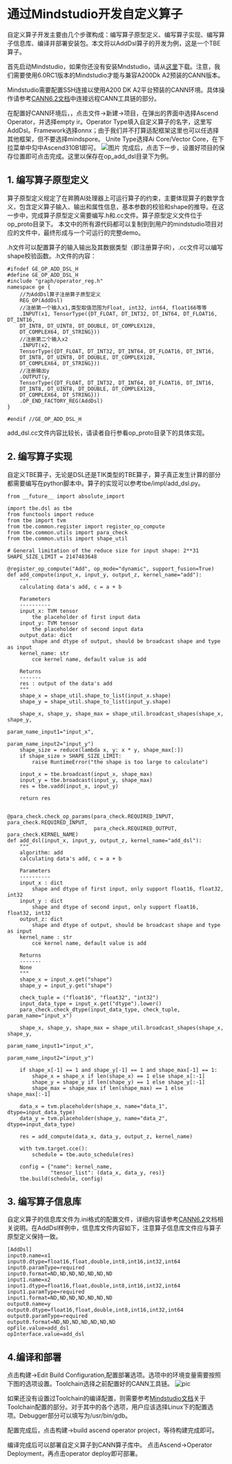 # 通过Mindstudio开发自定义算子

自定义算子开发主要由几个步骤构成：编写算子原型定义、编写算子实现、编写算子信息库、编译并部署安装包。本文将以AddDsl算子的开发为例，这是一个TBE算子。

首先启动Mindstudio，如果你还没有安装Mndstudio，请从[这里](https://www.hiascend.com/software/mindstudio/download)下载。注意，我们需要使用6.0RC1版本的Mindstudio才能与兼容A200Dk A2预装的CANN版本。  

Mindstudio需要配置SSH连接以使用A200 DK A2平台预装的CANN环境。具体操作请参考[CANN6.2文档](https://www.hiascend.com/document/detail/zh/mindstudio/60RC1/instg/instg_000030.html)中连接远程CANN工具链的部分。

在配置好CANN环境后，，点击文件->新建->项目，在弹出的界面中选择Ascend Operator，并选择empty ir。Operator Type填入自定义算子的名字，这里写AddDsl。Framework选择onnx；由于我们并不打算适配框架这里也可以任选择其他框架，但不要选择mindspore。 Unite Type选择Ai Core/Vector Core，在下拉菜单中勾中Ascend310B1即可。
![图片](./screenshots/new-ascend-operator.png)
完成后，点击下一步，设置好项目的保存位置即可点击完成。这里以保存在op_add_dsl目录下为例。
## 1. 编写算子原型定义
算子原型定义规定了在昇腾AI处理器上可运行算子的约束，主要体现算子的数学含义，包含定义算子输入、输出和属性信息，基本参数的校验和shape的推导。在这一步中，完成算子原型定义需要编写.h和.cc文件。算子原型定义文件位于op_proto目录下。  本文中的所有源代码都可以复制到到用户的mindstudio项目对应的文件中，最终形成与一个可运行的完整demo。  

.h文件可以配置算子的输入输出及其数据类型（即注册算子IR），.cc文件可以编写shape校验函数。.h文件的内容：
```
#ifndef GE_OP_ADD_DSL_H
#define GE_OP_ADD_DSL_H
#include "graph/operator_reg.h"
namespace ge {
    //为AddDsl算子注册算子原型定义
    REG_OP(AddDsl)
    //注册第一个输入x1,类型取值范围为Float, int32, int64, float166等等
    .INPUT(x1, TensorType({DT_FLOAT, DT_INT32, DT_INT64, DT_FLOAT16, DT_INT16,
    DT_INT8, DT_UINT8, DT_DOUBLE, DT_COMPLEX128,
    DT_COMPLEX64, DT_STRING}))
    //注册第二个输入x2
    .INPUT(x2,
    TensorType({DT_FLOAT, DT_INT32, DT_INT64, DT_FLOAT16, DT_INT16,
    DT_INT8, DT_UINT8, DT_DOUBLE, DT_COMPLEX128,
    DT_COMPLEX64, DT_STRING}))
    //注册输出y
    .OUTPUT(y,
    TensorType({DT_FLOAT, DT_INT32, DT_INT64, DT_FLOAT16, DT_INT16,
    DT_INT8, DT_UINT8, DT_DOUBLE, DT_COMPLEX128,
    DT_COMPLEX64, DT_STRING}))
    .OP_END_FACTORY_REG(AddDsl)
}

#endif //GE_OP_ADD_DSL_H
```
add_dsl.cc文件内容比较长，请读者自行参看op_proto目录下的具体实现。
## 2. 编写算子实现
自定义TBE算子，无论是DSL还是TIK类型的TBE算子，算子真正发生计算的部分都需要编写在python脚本中。算子的实现可以参考tbe/impl/add_dsl.py。
```
from __future__ import absolute_import

import tbe.dsl as tbe
from functools import reduce
from tbe import tvm
from tbe.common.register import register_op_compute
from tbe.common.utils import para_check
from tbe.common.utils import shape_util

# General limitation of the reduce size for input shape: 2**31
SHAPE_SIZE_LIMIT = 2147483648

@register_op_compute("Add", op_mode="dynamic", support_fusion=True)
def add_compute(input_x, input_y, output_z, kernel_name="add"):
    """
    calculating data's add, c = a + b

    Parameters
    ----------
    input_x: TVM tensor
        the placeholder of first input data
    input_y: TVM tensor
        the placeholder of second input data
    output_data: dict
        shape and dtype of output, should be broadcast shape and type as input
    kernel_name: str
        cce kernel name, default value is add

    Returns
    -------
    res : output of the data's add
    """
    shape_x = shape_util.shape_to_list(input_x.shape)
    shape_y = shape_util.shape_to_list(input_y.shape)

    shape_x, shape_y, shape_max = shape_util.broadcast_shapes(shape_x, shape_y,
                                                              param_name_input1="input_x",
                                                              param_name_input2="input_y")
    shape_size = reduce(lambda x, y: x * y, shape_max[:])
    if shape_size > SHAPE_SIZE_LIMIT:
        raise RuntimeError("the shape is too large to calculate")

    input_x = tbe.broadcast(input_x, shape_max)
    input_y = tbe.broadcast(input_y, shape_max)
    res = tbe.vadd(input_x, input_y)

    return res


@para_check.check_op_params(para_check.REQUIRED_INPUT, para_check.REQUIRED_INPUT,
                            para_check.REQUIRED_OUTPUT, para_check.KERNEL_NAME)
def add_dsl(input_x, input_y, output_z, kernel_name="add_dsl"):
    """
    algorithm: add
    calculating data's add, c = a + b

    Parameters
    ----------
    input_x : dict
        shape and dtype of first input, only support float16, float32, int32
    input_y : dict
        shape and dtype of second input, only support float16, float32, int32
    output_z: dict
        shape and dtype of output, should be broadcast shape and type as input
    kernel_name : str
        cce kernel name, default value is add

    Returns
    -------
    None
    """
    shape_x = input_x.get("shape")
    shape_y = input_y.get("shape")

    check_tuple = ("float16", "float32", "int32")
    input_data_type = input_x.get("dtype").lower()
    para_check.check_dtype(input_data_type, check_tuple, param_name="input_x")

    shape_x, shape_y, shape_max = shape_util.broadcast_shapes(shape_x, shape_y,
                                                              param_name_input1="input_x",
                                                              param_name_input2="input_y")

    if shape_x[-1] == 1 and shape_y[-1] == 1 and shape_max[-1] == 1:
        shape_x = shape_x if len(shape_x) == 1 else shape_x[:-1]
        shape_y = shape_y if len(shape_y) == 1 else shape_y[:-1]
        shape_max = shape_max if len(shape_max) == 1 else shape_max[:-1]

    data_x = tvm.placeholder(shape_x, name="data_1", dtype=input_data_type)
    data_y = tvm.placeholder(shape_y, name="data_2", dtype=input_data_type)

    res = add_compute(data_x, data_y, output_z, kernel_name)

    with tvm.target.cce():
        schedule = tbe.auto_schedule(res)

    config = {"name": kernel_name,
              "tensor_list": (data_x, data_y, res)}
    tbe.build(schedule, config)

```

## 3. 编写算子信息库
自定义算子的信息库文件为.ini格式的配置文件，详细内容请参考[CANN6.2]()文档相关说明。在AddDsl样例中，信息库文件内容如下，注意算子信息库文件应与算子原型定义保持一致。
```
[AddDsl]
input0.name=x1
input0.dtype=float16,float,double,int8,int16,int32,int64
input0.paramType=required
input0.format=ND,ND,ND,ND,ND,ND,ND
input1.name=x2
input1.dtype=float16,float,double,int8,int16,int32,int64
input1.paramType=required
input1.format=ND,ND,ND,ND,ND,ND,ND
output0.name=y
output0.dtype=float16,float,double,int8,int16,int32,int64
output0.paramType=required
output0.format=ND,ND,ND,ND,ND,ND,ND
opFile.value=add_dsl
opInterface.value=add_dsl

```

## 4.编译和部署
点击构建->Edit Build Configuration,配置部署选项。选项中的环境变量需要按照下图的选项设置。Toolchain选择之前配置好的CANN工具链。
![pic](./screenshots/envvariable.png)

如果还没有设置过Toolchain的编译配置，则需要参考[Mindstudio文档](https://www.hiascend.com/document/detail/zh/mindstudio/60RC1/msug/msug_000311.html)关于Toolchain配置的部分。对于其中的各个选项，用户应该选择Linux下的配置选项。Debugger部分可以填写为/usr/bin/gdb。

配置完成后，点击构建->build ascend operator project，等待构建完成即可。

编译完成后可以部署自定义算子到CANN算子库中。
点击Ascend->Operator Deployment，再点击operator deploy即可部署。